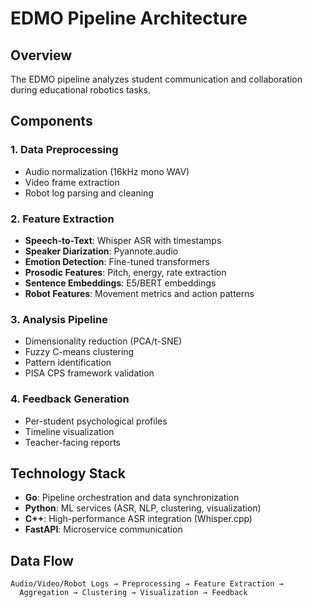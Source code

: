 # EDMO Pipeline Architecture

## Overview
The EDMO pipeline analyzes student communication and collaboration during educational robotics tasks.

## Components

### 1. Data Preprocessing
- Audio normalization (16kHz mono WAV)
- Video frame extraction
- Robot log parsing and cleaning

### 2. Feature Extraction
- **Speech-to-Text**: Whisper ASR with timestamps
- **Speaker Diarization**: Pyannote.audio
- **Emotion Detection**: Fine-tuned transformers
- **Prosodic Features**: Pitch, energy, rate extraction
- **Sentence Embeddings**: E5/BERT embeddings
- **Robot Features**: Movement metrics and action patterns

### 3. Analysis Pipeline
- Dimensionality reduction (PCA/t-SNE)
- Fuzzy C-means clustering
- Pattern identification
- PISA CPS framework validation

### 4. Feedback Generation
- Per-student psychological profiles
- Timeline visualization
- Teacher-facing reports

## Technology Stack
- **Go**: Pipeline orchestration and data synchronization
- **Python**: ML services (ASR, NLP, clustering, visualization)
- **C++**: High-performance ASR integration (Whisper.cpp)
- **FastAPI**: Microservice communication

## Data Flow
```
Audio/Video/Robot Logs → Preprocessing → Feature Extraction → 
  Aggregation → Clustering → Visualization → Feedback
```
